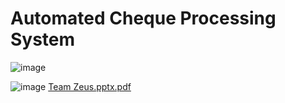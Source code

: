 #  Automated Cheque Processing System

![image](https://user-images.githubusercontent.com/63163047/190920713-671ba123-ddce-491c-8fdb-ab2aa55ddfb4.png)


![image](https://user-images.githubusercontent.com/63163047/190920708-0e0ea600-bd25-4c4a-ae12-e26d479ea7cb.png)
[Team Zeus.pptx.pdf](https://github.com/khadeom/Bank-of-Baroda-Hackthon/files/9610265/Team.Zeus.pptx.pdf)
